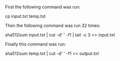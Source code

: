 First the following command was run:

cp input.txt temp.txt

Then the following command was run 32 times:

sha512sum input.txt | cut -d' ' -f1 | tail -c 3 >> input.txt

Finally this command was run:

sha512sum temp.txt | cut -d' ' -f1 >> output.txt
